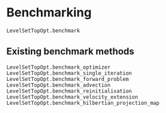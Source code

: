 # Benchmarking

```@docs
LevelSetTopOpt.benchmark
```

## Existing benchmark methods
```@docs
LevelSetTopOpt.benchmark_optimizer
LevelSetTopOpt.benchmark_single_iteration
LevelSetTopOpt.benchmark_forward_problem
LevelSetTopOpt.benchmark_advection
LevelSetTopOpt.benchmark_reinitialisation
LevelSetTopOpt.benchmark_velocity_extension
LevelSetTopOpt.benchmark_hilbertian_projection_map
```